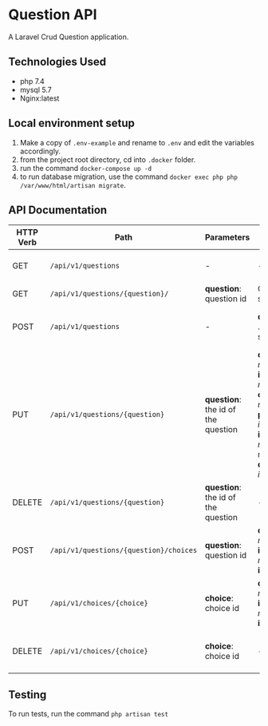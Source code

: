 # Question API
A Laravel Crud Question application. 

## Technologies Used
- php 7.4
- mysql 5.7
- Nginx:latest

## Local environment setup

1. Make a copy of `.env-example` and rename to `.env` and edit the variables accordingly.
2. from the project root directory, cd into `.docker` folder.
3. run the command `docker-compose up -d`
4. to run database migration, use the command `docker exec php php /var/www/html/artisan migrate`.

## API Documentation

| HTTP Verb | Path | Parameters | Payload  | Used for |
| --------- | ---- | ---------- | -------- | -------- |
| GET       | `/api/v1/questions` | - | - | Get a list of all questions |
| GET       | `/api/v1/questions/{question}/` | **question**: question id | Get details of a single question |
| POST      | `/api/v1/questions` | - | **question_file**: .xlsx, .csv files are supported | Upload a spreadsheet file of questions |
| PUT       | `/api/v1/questions/{question}` | **question**: the id of the question | **question**: *required, string* <br>**is_general**: *required, boolean*<br>**categories**: *not required, string*<br>**point**: *required, integer*<br>**icon_url**: *not required, string* must be a valid url<br>**duration**: *required, integer* | Update a question |
| DELETE    | `/api/v1/questions/{question}` | **question**: the id of the question | - | Delete a question |
| POST      | `/api/v1/questions/{question}/choices` | **question**: question id | **description**: *required, string*<br>**is_correct_choice**: *required, boolean*<br>**icon_url**: *string* | Create a choice for a question |
| PUT | `/api/v1/choices/{choice}` | **choice**: choice id | **description**: *required, string*<br>**is_correct_choice**: *required, boolean*<br>**icon_url**: *string* | Update a choice |
| DELETE | `/api/v1/choices/{choice}` | **choice**: choice id | - | Delete a choice from the database |

## Testing

To run tests, run the command `php artisan test`
